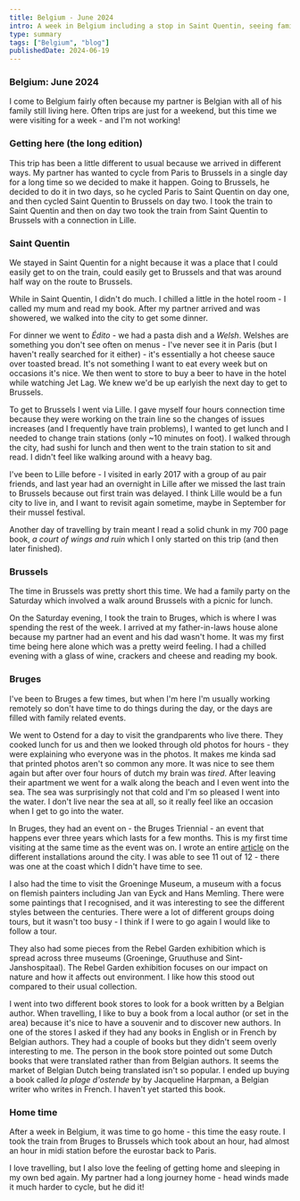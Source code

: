 ```yaml
---
title: Belgium - June 2024
intro: A week in Belgium including a stop in Saint Quentin, seeing family and the Bruges Triennial
type: summary
tags: ["Belgium", "blog"]
publishedDate: 2024-06-19
---
```


### Belgium: June 2024

I come to Belgium fairly often because my partner is Belgian with all of his family still living here. Often trips are just for a weekend, but this time we were visiting for a week - and I'm not working!

### Getting here (the long edition)

This trip has been a little different to usual because we arrived in different ways. My partner has wanted to cycle from Paris to Brussels in a single day for a long time so we decided to make it happen. Going to Brussels, he decided to do it in two days, so he cycled Paris to Saint Quentin on day one, and then cycled Saint Quentin to Brussels on day two. I took the train to Saint Quentin and then on day two took the train from Saint Quentin to Brussels with a connection in Lille.

### Saint Quentin

We stayed in Saint Quentin for a night because it was a place that I could easily get to on the train, could easily get to Brussels and that was around half way on the route to Brussels.

While in Saint Quentin, I didn't do much. I chilled a little in the hotel room - I called my mum and read my book. After my partner arrived and was showered, we walked into the city to get some dinner.

For dinner we went to _Édito_ - we had a pasta dish and a _Welsh_. Welshes are something you don't see often on menus - I've never see it in Paris (but I haven't really searched for it either) - it's essentially a hot cheese sauce over toasted bread. It's not something I want to eat every week but on occasions it's nice. We then went to store to buy a beer to have in the hotel while watching Jet Lag. We knew we'd be up earlyish the next day to get to Brussels.

To get to Brussels I went via Lille. I gave myself four hours connection time because they were working on the train line so the changes of issues increases (and I frequently have train problems), I wanted to get lunch and I needed to change train stations (only ~10 minutes on foot). I walked through the city, had sushi for lunch and then went to the train station to sit and read. I didn't feel like walking around with a heavy bag.

I've been to Lille before - I visited in early 2017 with a group of au pair friends, and last year had an overnight in Lille after we missed the last train to Brussels because out first train was delayed. I think Lille would be a fun city to live in, and I want to revisit again sometime, maybe in September for their mussel festival.

Another day of travelling by train meant I read a solid chunk in my 700 page book, _a court of wings and ruin_ which I only started on this trip (and then later finished).

### Brussels

The time in Brussels was pretty short this time. We had a family party on the Saturday which involved a walk around Brussels with a picnic for lunch.

On the Saturday evening, I took the train to Bruges, which is where I was spending the rest of the week. I arrived at my father-in-laws house alone because my partner had an event and his dad wasn't home. It was my first time being here alone which was a pretty weird feeling. I had a chilled evening with a glass of wine, crackers and cheese and reading my book.

### Bruges

I've been to Bruges a few times, but when I'm here I'm usually working remotely so don't have time to do things during the day, or the days are filled with family related events.

We went to Ostend for a day to visit the grandparents who live there. They cooked lunch for us and then we looked through old photos for hours - they were explaining who everyone was in the photos. It makes me kinda sad that printed photos aren't so common any more. It was nice to see them again but after over four hours of dutch my brain was _tired_. After leaving their apartment we went for a walk along the beach and I even went into the sea. The sea was surprisingly not that cold and I'm so pleased I went into the water. I don't live near the sea at all, so it really feel like an occasion when I get to go into the water.

In Bruges, they had an event on - the Bruges Triennial - an event that happens ever three years which lasts for a few months. This is my first time visiting at the same time as the event was on. I wrote an entire [article](https://abisummers.com/articles/museums/bruges-triennial/) on the different installations around the city. I was able to see 11 out of 12 - there was one at the coast which I didn't have time to see.

I also had the time to visit the Groeninge Museum, a museum with a focus on flemish painters including Jan van Eyck and Hans Memling. There were some paintings that I recognised, and it was interesting to see the different styles between the centuries. There were a lot of different groups doing tours, but it wasn't too busy - I think if I were to go again I would like to follow a tour.

They also had some pieces from the Rebel Garden exhibition which is spread across three museums (Groeninge, Gruuthuse and Sint-Janshospitaal). The Rebel Garden exhibition focuses on our impact on nature and how it affects out environment. I like how this stood out compared to their usual collection.

I went into two different book stores to look for a book written by a Belgian author. When travelling, I like to buy a book from a local author (or set in the area) because it's nice to have a souvenir and to discover new authors. In one of the stores I asked if they had any books in English or in French by Belgian authors. They had a couple of books but they didn't seem overly interesting to me. The person in the book store pointed out some Dutch books that were translated rather than from Belgian authors. It seems the market of Belgian Dutch being translated isn't so popular. I ended up buying a book called _la plage d'ostende_ by by Jacqueline Harpman, a Belgian writer who writes in French. I haven't yet started this book.

### Home time

After a week in Belgium, it was time to go home - this time the easy route. I took the train from Bruges to Brussels which took about an hour, had almost an hour in midi station before the eurostar back to Paris.

I love travelling, but I also love the feeling of getting home and sleeping in my own bed again. My partner had a long journey home - head winds made it much harder to cycle, but he did it!

